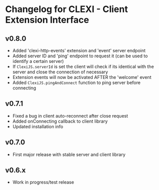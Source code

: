# Changelog for CLEXI - Client Extension Interface

## v0.8.0
* Added 'clexi-http-events' extension and 'event' server endpoint
* Added server ID and 'ping' endpoint to request it (can be used to identify a certain server)
* If `ClexiJS.serverId` is set the client will check if its identical with the server and close the connection of necessary
* Extension events will now be activated AFTER the 'welcome' event
* Added `ClexiJS.pingAndConnect` function to ping server before connecting

## v0.7.1
* Fixed a bug in client auto-reconnect after close request
* Added onConnecting callback to client library
* Updated installation info

## v0.7.0
* First major release with stable server and client library

## v0.6.x
* Work in progress/test release